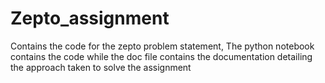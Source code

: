 # Zepto_assignment
Contains the code for the zepto problem statement, The python notebook contains the code while the doc file contains the documentation detailing the approach taken to solve the assignment
